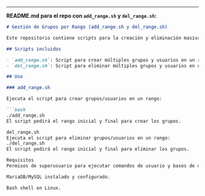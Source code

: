 
---

**README.md para el repo con `add_range.sh` y `del_range.sh`:**

```markdown
# Gestión de Grupos por Rango (add_range.sh y del_range.sh)

Este repositorio contiene scripts para la creación y eliminación masiva de grupos y usuarios en un rango especificado, automatizando la gestión de bases de datos MySQL asociadas.

## Scripts incluidos

- `add_range.sh`: Script para crear múltiples grupos y usuarios en un rango definido, con sus bases de datos asociadas.
- `del_range.sh`: Script para eliminar múltiples grupos y usuarios en un rango definido, junto con sus bases de datos y archivos.

## Uso

### add_range.sh

Ejecuta el script para crear grupos/usuarios en un rango:

```bash
./add_range.sh
El script pedirá el rango inicial y final para crear los grupos.

del_range.sh
Ejecuta el script para eliminar grupos/usuarios en un rango:
./del_range.sh
El script pedirá el rango inicial y final para eliminar los grupos.

Requisitos
Permisos de superusuario para ejecutar comandos de usuario y bases de datos.

MariaDB/MySQL instalado y configurado.

Bash shell en Linux.
